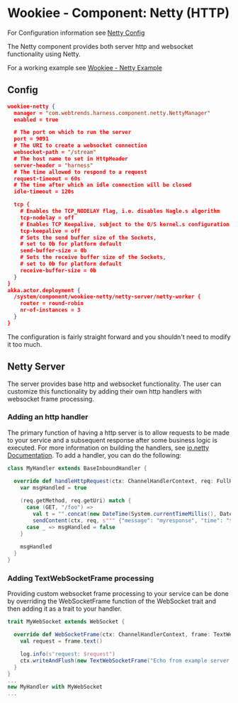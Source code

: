 # Wookiee - Component: Netty (HTTP)

For Configuration information see [Netty Config](docs/config.md)

The Netty component provides both server http and websocket functionality using Netty.

For a working example see [Wookiee - Netty Example](../../examples/example-netty)

## Config
```json
wookiee-netty {
  manager = "com.webtrends.harness.component.netty.NettyManager"
  enabled = true

  # The port on which to run the server
  port = 9091
  # The URI to create a websocket connection
  websocket-path = "/stream"
  # The host name to set in HttpHeader
  server-header = "harness"
  # The time allowed to respond to a request
  request-timeout = 60s
  # The time after which an idle connection will be closed
  idle-timeout = 120s

  tcp {
    # Enables the TCP_NODELAY flag, i.e. disables Nagle.s algorithm
    tcp-nodelay = off
    # Enables TCP Keepalive, subject to the O/S kernel.s configuration
    tcp-keepalive = off
    # Sets the send buffer size of the Sockets,
    # set to 0b for platform default
    send-buffer-size = 0b
    # Sets the receive buffer size of the Sockets,
    # set to 0b for platform default
    receive-buffer-size = 0b
  }
}
akka.actor.deployment {
  /system/component/wookiee-netty/netty-server/netty-worker {
    router = round-robin
    nr-of-instances = 3
  }
}
```

The configuration is fairly straight forward and you shouldn't need to modify it too much.

## Netty Server
The server provides base http and websocket functionality.  The user can customize this functionality by adding their own http handlers with websocket frame processing.

### Adding an http handler
The primary function of having a http server is to allow requests to be made to your service and a subsequent response after some business logic is executed. For more information on building the handlers, see [io.netty Documentation](http://io.netty/wiki). To add a handler, you can do the following:
```Scala
class MyHandler extends BaseInboundHandler {

  override def handleHttpRequest(ctx: ChannelHandlerContext, req: FullHttpRequest) : Boolean =  {
    var msgHandled = true
    
    (req.getMethod, req.getUri) match {
      case (GET, "/foo") =>
        val t = "".concat(new DateTime(System.currentTimeMillis(), DateTimeZone.UTC).toString)
        sendContent(ctx, req, s""" {"message": "myresponse", "time": "$t"} """, "application/json")
      case _ => msgHandled = false
    }
    
    msgHandled
  }
}
```

### Adding TextWebSocketFrame processing
Providing custom websocket frame processing to your service can be done by overriding the WebSocketFrame function of the WebSocket trait and then adding it as a trait to your handler.
```Scala
trait MyWebSocket extends WebSocket {

  override def WebSocketFrame(ctx: ChannelHandlerContext, frame: TextWebSocketFrame): Unit = {
    val request = frame.text()

    log.info(s"request: $request")
    ctx.writeAndFlush(new TextWebSocketFrame("Echo from example server: ".concat(request.toString)))
  }
}
...
new MyHandler with MyWebSocket
...
```


